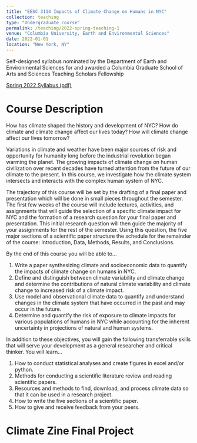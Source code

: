 ```yaml
---
title: "EESC 3114 Impacts of Climate Change on Humans in NYC"
collection: teaching
type: "Undergraduate course"
permalink: /teaching/2022-spring-teaching-1
venue: "Columbia University, Earth and Environmental Sciences"
date: 2022-01-01
location: "New York, NY"
---
```


Self-designed syllabus nominated by the Department of Earth and Environmental Sciences for and awarded a Columbia Graduate School of Arts and Sciences Teaching Scholars Fellowship

[Spring 2022 Syllabus (pdf)](./files/EESC3114Syllabus.pdf)

Course Description
======
How has climate shaped the history and development of NYC? How do climate and climate change affect our lives today? How will climate change affect our lives tomorrow?

Variations in climate and weather have been major sources of risk and opportunity for humanity long before the industrial revolution began warming the planet. The growing impacts of climate change on human civilization over recent decades have turned attention from the future of our climate to the present. In this course, we investigate how the climate system intersects and interacts with the complex human system of NYC.

The trajectory of this course will be set by the drafting of a final paper and presentation which will be done in small pieces throughout the semester. The first few weeks of the course will include lectures, activities, and assignments that will guide the selection of a specific climate impact for NYC and the formation of a research question for your final paper and presentation. This initial research question will then guide the majority of your assignments for the rest of the semester. Using this question, the five major sections of a scientific paper structure the schedule for the remainder of the course: Introduction, Data, Methods, Results, and Conclusions. 

By the end of this course you will be able to...
1. Write a paper synthesizing climate and socioeconomic data to quantify the impacts of climate change on humans in NYC.
2. Define and distinguish between climate variability and climate change and determine the contributions of natural climate variability and climate change to increased risk of a climate impact.
3. Use model and observational climate data to quantify and understand changes in the climate system that have occurred in the past and may occur in the future.
4. Determine and quantify the risk of exposure to climate impacts for various populations of humans in NYC while accounting for the inherent uncertainty in projections of natural and human systems.


In addition to these objectives, you will gain the following transferrable skills that will serve your development as a general researcher and critical thinker. You will learn...
1. How to conduct statistical analyses and create figures in excel and/or python.
2. Methods for conducting a scientific literature review and reading scientific papers.
3. Resources and methods to find, download, and process climate data so that it can be used in a research project.
4. How to write the five sections of a scientific paper.
5. How to give and receive feedback from your peers.

Climate Zine Final Project
======


